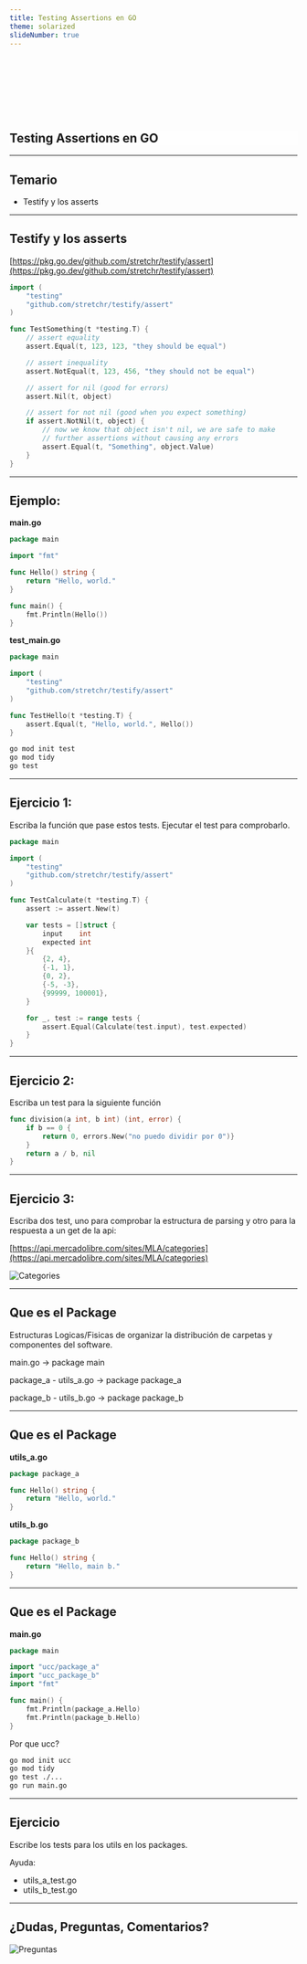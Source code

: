 ```yaml
---
title: Testing Assertions en GO
theme: solarized
slideNumber: true
---
```


<style>
h1 {
  background-color: rgba(255,255,255,.7);
}
</style>

<section data-background-image="images/go/background.jpeg">

<br><br><br><br><br><br>

<h1>Testing Assertions en GO</h1>

</section>

---

## Temario

- Testify y los asserts

---

## Testify y los asserts

[https://pkg.go.dev/github.com/stretchr/testify/assert](https://pkg.go.dev/github.com/stretchr/testify/assert)

```go []
import (
    "testing"
    "github.com/stretchr/testify/assert"
)

func TestSomething(t *testing.T) {
    // assert equality
    assert.Equal(t, 123, 123, "they should be equal")

    // assert inequality
    assert.NotEqual(t, 123, 456, "they should not be equal")

    // assert for nil (good for errors)
    assert.Nil(t, object)

    // assert for not nil (good when you expect something)
    if assert.NotNil(t, object) {
        // now we know that object isn't nil, we are safe to make
        // further assertions without causing any errors
        assert.Equal(t, "Something", object.Value)
    }
}
```

---

## Ejemplo:

<!-- .slide: style="font-size: 0.60em" -->

**main.go**

```go []
package main

import "fmt"

func Hello() string {
    return "Hello, world."
}

func main() {
    fmt.Println(Hello())
}
```

**test_main.go**

```go []
package main

import (
    "testing"
    "github.com/stretchr/testify/assert"
)

func TestHello(t *testing.T) {
    assert.Equal(t, "Hello, world.", Hello())
}
```

```bash
go mod init test
go mod tidy
go test
```

---

## Ejercicio 1:

Escriba la función que pase estos tests. Ejecutar el test para comprobarlo.

```go []
package main

import (
    "testing"
    "github.com/stretchr/testify/assert"
)

func TestCalculate(t *testing.T) {
    assert := assert.New(t)

    var tests = []struct {
        input    int
        expected int
    }{
        {2, 4},
        {-1, 1},
        {0, 2},
        {-5, -3},
        {99999, 100001},
    }

    for _, test := range tests {
        assert.Equal(Calculate(test.input), test.expected)
    }
}
```

---

## Ejercicio 2:

Escriba un test para la siguiente función

```go []
func division(a int, b int) (int, error) {
	if b == 0 {
		return 0, errors.New("no puedo dividir por 0")}
	}
	return a / b, nil
}
```

---

## Ejercicio 3:

Escriba dos test, uno para comprobar la estructura de parsing y otro para la respuesta a un get de
la api:

[https://api.mercadolibre.com/sites/MLA/categories](https://api.mercadolibre.com/sites/MLA/categories)

![Categories](images/go/categories.png)

---

## Que es el Package

Estructuras Logicas/Fisicas de organizar la distribución de carpetas y
componentes del software.

main.go -> package main

package_a - utils_a.go -> package package_a

package_b - utils_b.go -> package package_b

---

## Que es el Package

**utils_a.go**

```go []
package package_a

func Hello() string {
    return "Hello, world."
}
```

**utils_b.go**

```go []
package package_b

func Hello() string {
    return "Hello, main b."
}
```

---

## Que es el Package

<!-- .slide: style="font-size: 0.80em" -->

**main.go**

```go []
package main

import "ucc/package_a"
import "ucc_package_b"
import "fmt"

func main() {
    fmt.Println(package_a.Hello)
	fmt.Println(package_b.Hello)
}
```

Por que ucc?

```bash
go mod init ucc
go mod tidy
go test ./...
go run main.go
```

---

## Ejercicio

Escribe los tests para los utils en los packages.

Ayuda:

- utils_a_test.go
- utils_b_test.go

---

## ¿Dudas, Preguntas, Comentarios?

![Preguntas](images/pregunta.gif)
